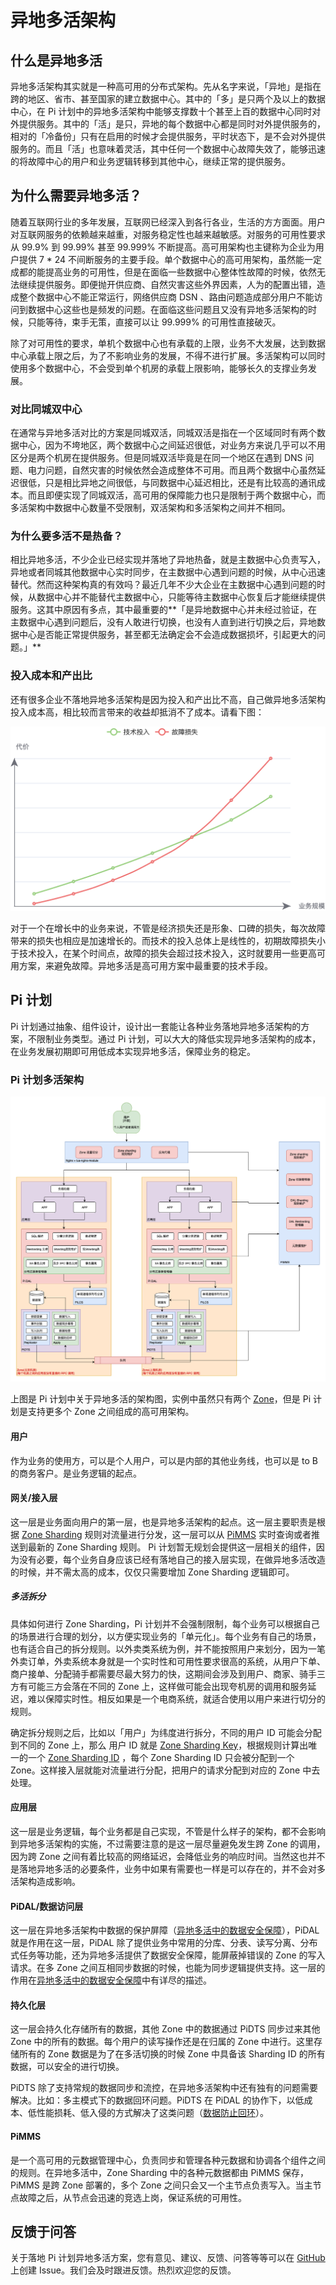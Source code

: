 # 异地多活架构

## 什么是异地多活
异地多活架构其实就是一种高可用的分布式架构。先从名字来说，「异地」是指在跨的地区、省市、甚至国家的建立数据中心。其中的「多」是只两个及以上的数据中心，在 Pi 计划中的异地多活架构中能够支撑数十个甚至上百的数据中心同时对外提供服务。其中的「活」是只，异地的每个数据中心都是同时对外提供服务的，相对的「冷备份」只有在启用的时候才会提供服务，平时状态下，是不会对外提供服务的。而且「活」也意味着灵活，其中任何一个数据中心故障失效了，能够迅速的将故障中心的用户和业务逻辑转移到其他中心，继续正常的提供服务。

<!--
说到分布式架构就不可避免的提到 [CAP 定理](https://zh.wikipedia.org/wiki/CAP定理)，用 CAP 的方式描述 Pi 计划的异地多活方案就是：牺牲一定 C 来换取 AP。在 Pi 计划的方案中，也对 C （**C**onsistency 一致性）有一定的优化，牺牲的 C 也不会一想到业务。
-->

## 为什么需要异地多活？
随着互联网行业的多年发展，互联网已经深入到各行各业，生活的方方面面。用户对互联网服务的依赖越来越重，对服务稳定性也越来越敏感。对服务的可用性要求从 99.9% 到 99.99% 甚至 99.999% 不断提高。高可用架构也主键称为企业为用户提供 7 * 24 不间断服务的主要手段。单个数据中心的高可用架构，虽然能一定成都的能提高业务的可用性，但是在面临一些数据中心整体性故障的时候，依然无法继续提供服务。即便抛开供应商、自然灾害这些外界因素，人为的配置出错，造成整个数据中心不能正常运行，网络供应商 DSN 、路由问题造成部分用户不能访问到数据中心这些也是频发的问题。在面临这些问题且又没有异地多活架构的时候，只能等待，束手无策，直接可以让 99.999% 的可用性直接破灭。

除了对可用性的要求，单机个数据中心也有承载的上限，业务不大发展，达到数据中心承载上限之后，为了不影响业务的发展，不得不进行扩展。多活架构可以同时使用多个数据中心，不会受到单个机房的承载上限影响，能够长久的支撑业务发展。

### 对比同城双中心
在通常与异地多活对比的方案是同城双活，同城双活是指在一个区域同时有两个数据中心，因为不垮地区，两个数据中心之间延迟很低，对业务方来说几乎可以不用区分是两个机房在提供服务。但是同城双活毕竟是在同一个地区在遇到 DNS 问题、电力问题，自然灾害的时候依然会造成整体不可用。而且两个数据中心虽然延迟很低，只是相比异地之间很低，与同数据中心延迟相比，还是有比较高的通讯成本。而且即便实现了同城双活，高可用的保障能力也只是限制于两个数据中心，而多活架构中数据中心数量不受限制，双活架构和多活架构之间并不相同。

### 为什么要多活不是热备？
相比异地多活，不少企业已经实现并落地了异地热备，就是主数据中心负责写入，异地或者同城其他数据中心实时同步，在主数据中心遇到问题的时候，从中心迅速替代。然而这种架构真的有效吗？最近几年不少大企业在主数据中心遇到问题的时候，从数据中心并不能替代主数据中心，只能等待主数据中心恢复后才能继续提供服务。这其中原因有多点，其中最重要的**「是异地数据中心并未经过验证，在主数据中心遇到问题后，没有人敢进行切换，也没有人直到进行切换之后，异地数据中心是否能正常提供服务，甚至都无法确定会不会造成数据损坏，引起更大的问题。」**

### 投入成本和产出比
还有很多企业不落地异地多活架构是因为投入和产出比不高，自己做异地多活架构投入成本高，相比较而言带来的收益却抵消不了成本。请看下图：  

![投入和故障损失](../static/fault-vs-cost.png)

对于一个在增长中的业务来说，不管是经济损失还是形象、口碑的损失，每次故障带来的损失也相应是加速增长的。而技术的投入总体上是线性的，初期故障损失小于技术投入，在某个时间点，故障的损失会超过技术投入，这时就要用一些更高可用方案，来避免故障。异地多活是高可用方案中最重要的技术手段。  

## Pi 计划
Pi 计划通过抽象、组件设计，设计出一套能让各种业务落地异地多活架构的方案，不限制业务类型。通过 Pi 计划，可以大大的降低实现异地多活架构的成本，在业务发展初期即可用低成本实现异地多活，保障业务的稳定。

### Pi 计划多活架构
![多活架构全景图](../static/pi-plan-system-landscapediagram.png)

上图是 Pi 计划中关于异地多活的架构图，实例中虽然只有两个 [Zone](/terminology?id=zone)，但是 Pi 计划是支持更多个 Zone 之间组成的高可用架构。

#### 用户
作为业务的使用方，可以是个人用户，可以是内部的其他业务线，也可以是 to B 的商务客户。是业务逻辑的起点。

#### 网关/接入层
这一层是业务面向用户的第一层，也是异地多活架构的起点。这一层主要职责是根据 [Zone Sharding](/terminology?id=zone-sharding) 规则对流量进行分发，这一层可以从 [PiMMS](/introduction?id=pimms) 实时查询或者推送到最新的 Zone Sharding 规则。 Pi 计划暂无规划会提供这一层相关的组件，因为没有必要，每个业务自身应该已经有落地自己的接入层实现，在做异地多活改造的时候，并不需太高的成本，仅仅只需要增加 Zone Sharding 逻辑即可。

##### 多活拆分
具体如何进行 Zone Sharding，Pi 计划并不会强制限制，每个业务可以根据自己的场景进行合理的划分，以方便实现业务的「单元化」。每个业务有自己的场景，也有适合自己的拆分规则。以外卖类系统为例，并不能按照用户来划分，因为一笔外卖订单，外卖系统本身就是一个实时性和可用性要求很高的系统，从用户下单、商户接单、分配骑手都需要尽最大努力的快，这期间会涉及到用户、商家、骑手三方有可能三方会落在不同的 Zone 上，这样做可能会出现夸机房的调用和服务延迟，难以保障实时性。相反如果是一个电商系统，就适合使用以用户来进行切分的规则。

确定拆分规则之后，比如以「用户」为纬度进行拆分，不同的用户 ID 可能会分配到不同的 Zone 上，那么 用户 ID 就是 [Zone Sharding Key](/terminology?id=zskey-zone-sharding-key)，根据规则计算出唯一的一个 [Zone Sharding ID](/terminology?id=zsid-zone-sharding-id) ，每个 Zone Sharding ID 只会被分配到一个 Zone。这样接入层就能对流量进行分配，把用户的请求分配到对应的 Zone 中去处理。

#### 应用层
这一层是业务逻辑，每个业务都是自己实现，不管是什么样子的架构，都不会影响到异地多活架构的实施，不过需要注意的是这一层尽量避免发生跨 Zone 的调用，因为跨 Zone 之间有着比较高的网络延迟，会降低业务的响应时间。当然这也并不是落地异地多活的必要条件，业务中如果有需要也一样是可以存在的，并不会对多活架构造成影响。

#### PiDAL/数据访问层
这一层在异地多活架构中数据的保护屏障（[异地多活中的数据安全保障](/multi-site-high-availability/data-security)），PiDAL 就是作用在这一层，PiDAL 除了提供业务中常用的分库、分表、读写分离、分布式任务等功能，还为异地多活提供了数据安全保障，能屏蔽掉错误的 Zone 的写入请求。在多 Zone 之间互相同步数据的时候，也能为同步逻辑提供支持。这一层的作用在[异地多活中的数据安全保障](/multi-site-high-availability/data-security)中有详尽的描述。

#### 持久化层
这一层会持久化存储所有的数据，其他 Zone 中的数据通过 PiDTS 同步过来其他 Zone 中的所有的数据。每个用户的读写操作还是在归属的 Zone 中进行。这里存储所有的 Zone 数据是为了在多活切换的时候 Zone 中具备该 Sharding ID 的所有数据，可以安全的进行切换。

PiDTS 除了支持常规的数据同步和流控，在异地多活架构中还有独有的问题需要解决。比如：多主模式下的数据回环问题。PiDTS 在 PiDAL 的协作下，以低成本、低性能损耗、低入侵的方式解决了这类问题（[数据防止回环](/multi-site-high-availability/data-security?id=数据防止回环)）。

#### PiMMS
是一个高可用的元数据管理中心，负责同步和管理各种元数据和协调各个组件之间的规则。在异地多活中，Zone Sharding 中的各种元数据都由 PiMMS 保存，PiMMS 是跨 Zone 部署的，多个 Zone 之间只会又一个主节点负责写入。当主节点故障之后，从节点会迅速的竞选上岗，保证系统的可用性。

## 反馈于问答

关于落地 Pi 计划异地多活方案，您有意见、建议、反馈、问答等等可以在 [GitHub](https://github.com/pi-plan/plan) 上创建 Issue。我们会及时跟进反馈。热烈欢迎您的反馈。